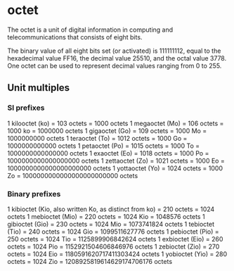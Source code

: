 # octet

The octet is a unit of digital information in computing and telecommunications that consists of eight bits.

The binary value of all eight bits set (or activated) is 111111112, equal to the hexadecimal value FF16, the decimal value 25510, and the octal value 3778. One octet can be used to represent decimal values ranging from 0 to 255.

## Unit multiples

### SI prefixes

1 kilooctet (ko) 	= 103 octets 	= 1000 octets
1 megaoctet (Mo) 	= 106 octets 	= 1000 ko 	= 1000000 octets
1 gigaoctet (Go) 	= 109 octets 	= 1000 Mo 	= 1000000000 octets
1 teraoctet (To) 	= 1012 octets 	= 1000 Go 	= 1000000000000 octets
1 petaoctet (Po) 	= 1015 octets 	= 1000 To 	= 1000000000000000 octets
1 exaoctet (Eo) 	= 1018 octets 	= 1000 Po 	= 1000000000000000000 octets
1 zettaoctet (Zo) 	= 1021 octets 	= 1000 Eo 	= 1000000000000000000000 octets
1 yottaoctet (Yo) 	= 1024 octets 	= 1000 Zo 	= 1000000000000000000000000 octets

### Binary prefixes

1 kibioctet (Kio, also written Ko, as distinct from ko) 	= 210 octets 	= 1024 octets
1 mebioctet (Mio) 	= 220 octets 	= 1024 Kio 	= 1048576 octets
1 gibioctet (Gio) 	= 230 octets 	= 1024 Mio 	= 1073741824 octets
1 tebioctet (Tio) 	= 240 octets 	= 1024 Gio 	= 1099511627776 octets
1 pebioctet (Pio) 	= 250 octets 	= 1024 Tio 	= 1125899906842624 octets
1 exbioctet (Eio) 	= 260 octets 	= 1024 Pio 	= 1152921504606846976 octets
1 zebioctet (Zio) 	= 270 octets 	= 1024 Eio 	= 1180591620717411303424 octets
1 yobioctet (Yio) 	= 280 octets 	= 1024 Zio 	= 1208925819614629174706176 octets
